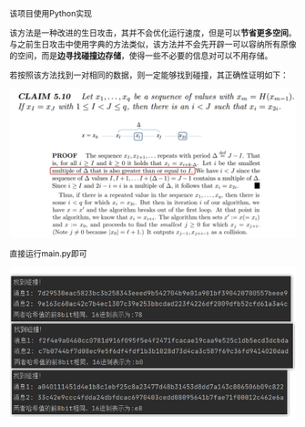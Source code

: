 该项目使用Python实现

该方法是一种改进的生日攻击，其并不会优化运行速度，但是可以**节省更多空间**。与之前生日攻击中使用字典的方法类似，该方法并不会先开辟一可以容纳所有原像的空间，而是**边寻找碰撞边存储**，使得一些不必要的信息对可以不用存储。

若按照该方法找到一对相同的数据，则一定能够找到碰撞，其正确性证明如下：

![image-20230804172106595](./assets/image-20230804172106595.png)

直接运行main.py即可

![image-20230804172122674](./assets/image-20230804172122674.png)
